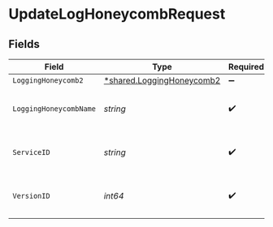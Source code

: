 # UpdateLogHoneycombRequest


## Fields

| Field                                                                 | Type                                                                  | Required                                                              | Description                                                           | Example                                                               |
| --------------------------------------------------------------------- | --------------------------------------------------------------------- | --------------------------------------------------------------------- | --------------------------------------------------------------------- | --------------------------------------------------------------------- |
| `LoggingHoneycomb2`                                                   | [*shared.LoggingHoneycomb2](../../models/shared/logginghoneycomb2.md) | :heavy_minus_sign:                                                    | N/A                                                                   |                                                                       |
| `LoggingHoneycombName`                                                | *string*                                                              | :heavy_check_mark:                                                    | The name for the real-time logging configuration.                     | test-log-endpoint                                                     |
| `ServiceID`                                                           | *string*                                                              | :heavy_check_mark:                                                    | Alphanumeric string identifying the service.                          | SU1Z0isxPaozGVKXdv0eY                                                 |
| `VersionID`                                                           | *int64*                                                               | :heavy_check_mark:                                                    | Integer identifying a service version.                                | 1                                                                     |